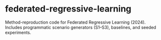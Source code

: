 # federated-regressive-learning
Method-reproduction code for Federated Regressive Learning (2024). Includes programmatic scenario generators (S1–S3), baselines, and seeded experiments.
